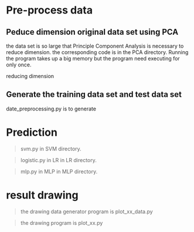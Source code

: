 # Pre-process data

## Peduce dimension original data set using PCA
the data set is so large that Principle Component Analysis is necessary to reduce dimension. the corresponding code is in the PCA directory. Running the program takes up a big memory but the program need executing for only once.

reducing dimension 

## Generate the training data set and test data set
date_preprocessing.py is to generate 


# Prediction
>svm.py in SVM directory.

>logistic.py in LR in LR directory.

>mlp.py in MLP in MLP directory.

# result drawing
>the drawing data generator program is plot_xx_data.py

>the drawing program is plot_xx.py
